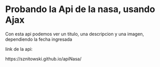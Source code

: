 <h1>Probando la Api de la nasa, usando Ajax</h1>
<p>Con esta api podemos ver un titulo, una descripcion y una imagen, dependiendo la fecha ingresada</p>
<p>link de la api:</p>
<p>https://sznitowski.github.io/apiNasa/</p>
